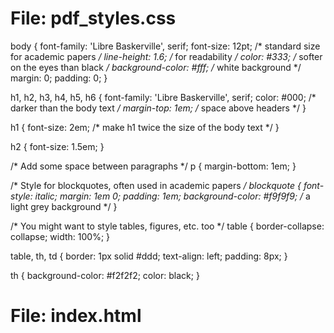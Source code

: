 

# File: pdf_styles.css

body {
    font-family: 'Libre Baskerville', serif;
    font-size: 12pt; /* standard size for academic papers */
    line-height: 1.6; /* for readability */
    color: #333; /* softer on the eyes than black */
    background-color: #fff; /* white background */
    margin: 0;
    padding: 0;
}

h1, h2, h3, h4, h5, h6 {
    font-family: 'Libre Baskerville', serif;
    color: #000; /* darker than the body text */
    margin-top: 1em; /* space above headers */
}

h1 {
    font-size: 2em; /* make h1 twice the size of the body text */
}

h2 {
    font-size: 1.5em;
}

/* Add some space between paragraphs */
p {
    margin-bottom: 1em;
}

/* Style for blockquotes, often used in academic papers */
blockquote {
    font-style: italic;
    margin: 1em 0;
    padding: 1em;
    background-color: #f9f9f9; /* a light grey background */
}

/* You might want to style tables, figures, etc. too */
table {
    border-collapse: collapse;
    width: 100%;
}

table, th, td {
    border: 1px solid #ddd;
    text-align: left;
    padding: 8px;
}

th {
    background-color: #f2f2f2;
    color: black;
}

# File: index.html

<!DOCTYPE html>
<html lang="en">

<head>
    <title>GPT Researcher</title>
    <meta name="description" content="A research assistant powered by GPT-4">
    <meta name="viewport" content="width=device-width, initial-scale=1">
    <link rel="icon" href="./static/favicon.ico">
    <link rel="preconnect" href="https://fonts.googleapis.com">
    <link rel="preconnect" href="https://fonts.gstatic.com" crossorigin>
    <link href="https://fonts.googleapis.com/css2?family=Montserrat:wght@400;700&display=swap" rel="stylesheet">
    <link href="https://stackpath.bootstrapcdn.com/bootstrap/4.5.2/css/bootstrap.min.css" rel="stylesheet">
    <link rel="stylesheet" href="/site/styles.css"/>
    <style>
        .avatar {
            width: 60px;
            height: 60px;
            border-radius: 50%;
        }

        .agent-name {
            text-align: center;
        }

        .agent-item {
            display: flex;
            flex-direction: column;
            align-items: center;
        }

        .agent-choices {
            display: none;
        }

        .btn-show {
            display: none;
        }
    </style>
</head>

<body>

<section class="landing">
    <div class="max-w-5xl mx-auto text-center">
        <h1 class="text-4xl font-extrabold mx-auto lg:text-7xl">
            Say Goodbye to <br>
            <span
                    style="background-image:linear-gradient(to right, #9867F0, #ED4E50); -webkit-background-clip: text; -webkit-text-fill-color: transparent;">Hours
                    of Research</span>
        </h1>
        <p class="max-w-5xl mx-auto text-gray-600 mt-8" style="font-size:20px">
            Say Hello to GPT Researcher, your AI mate for rapid insights and comprehensive research. GPT Researcher
            takes care of everything from accurate source gathering to organization of research results - all in one
            platform designed to make your research process a breeze.
        </p>
        <a href="#form" class="btn btn-primary">Get Started</a>
    </div>
</section>

<main class="container" id="form">
    <div class="agent-item"><img src="/static/defaultAgentAvatar.JPG" class="avatar"
                                                alt="Auto Agent"></div>
    <form method="POST" class="mt-3" onsubmit="GPTResearcher.startResearch(); return false;">
        <div class="form-group">
            <label for="task" class="agent-question">What would you like me to research next?</label>
            <input type="text" id="task" name="task" class="form-control" required>
            <input type="radio" name="agent" id="autoAgent" value="Auto Agent" checked hidden>
        </div>
        <div class="form-group">
            <div class="row">


            </div>
            <button type="button" id="btnShowAuto" class="btn btn-secondary mt-3 btn-show">Auto Agent</button>
        </div>
        <div class="form-group">
            <label for="report_type" class="agent-question">What type of report would you like me to generate?</label>
            <select name="report_type" class="form-control" required>
                <option value="research_report">Summary - Short and fast (~2 min)</option>
                <option value="detailed_report">Detailed - In depth and longer (~5 min)</option>
                <option value="resource_report">Resource Report</option>
            </select>
        </div>
        <div class="form-group">
</div>
        <input type="submit" value="Research" class="btn btn-primary button-padding">
    </form>

    <div class="margin-div">
        <h2>Agent Output</h2>
        <p class="mt-2 text-left" style="font-size: 0.8rem;">An agent tailored specifically to your task
                        will be generated to provide the most precise and relevant research results.</p>
        <div id="output"></div>
    </div>
    <div class="margin-div">
        <h2>Research Report</h2>
        <div id="reportContainer"></div>
        <div id="reportActions">
            <div class="alert alert-info" role="alert" id="status"></div>
            <a id="copyToClipboard" onclick="GPTResearcher.copyToClipboard()" class="btn btn-secondary mt-3" style="margin-right: 10px;">Copy to clipboard</a>
            <a id="downloadLink" href="#" class="btn btn-secondary mt-3" style="margin-right: 10px;" target="_blank">Download as PDF</a>
            <a id="downloadLinkWord" href="#" class="btn btn-secondary mt-3" target="_blank">Download as Docx</a>
        </div>
    </div>
</main>

<footer>
    <p>GPT Researcher &copy; 2024 | <a target="_blank" href="https://github.com/assafelovic/gpt-researcher">GitHub
        Page</a></p>
</footer>

<script src="https://cdnjs.cloudflare.com/ajax/libs/showdown/1.9.1/showdown.min.js"></script>
<script src="/site/scripts.js"></script>
<script>
    // const btnChoose = document.getElementById('btnChoose');
    const btnShowAuto = document.getElementById('btnShowAuto');
    const autoAgentDiv = document.getElementById('autoAgentDiv');
    const agentChoices = document.getElementsByClassName('agent-choices');

    /**
    btnChoose.addEventListener('click', function () {
        btnShowAuto.style.display = 'inline-block';
        btnChoose.style.display = 'none';
        autoAgentDiv.style.display = 'none';
        agentChoices[0].style.display = 'flex';
    });
    **/

    btnShowAuto.addEventListener('click', function () {
        btnShowAuto.style.display = 'none';
        btnChoose.style.display = 'inline-block';
        autoAgentDiv.style.display = 'flex';
        agentChoices[0].style.display = 'none';
    });
</script>
</body>

</html>


# File: styles.css

@keyframes gradientBG {
    0% {background-position: 0% 50%;}
    50% {background-position: 100% 50%;}
    100% {background-position: 0% 50%;}
}

body {
    font-family: 'Montserrat', sans-serif;
    color: #fff;
    line-height: 1.6;
    background-size: 200% 200%;
    background-image: linear-gradient(45deg, #151A2D, #2D284D, #151A2D);
    animation: gradientBG 10s ease infinite;
}

.landing {
    display: flex;
    justify-content: center;
    align-items: center;
    height: 100vh;
    text-align: center;
}

.landing h1 {
    font-size: 3.5rem;
    font-weight: 700;
    margin-bottom: 2rem;
}

.landing p {
    font-size: 1.5rem;
    font-weight: 400;
    max-width: 500px;
    margin: auto;
    margin-bottom: 2rem;
}

.container {
    max-width: 900px;
    margin: auto;
    padding: 20px;
    background-color: rgba(255, 255, 255, 0.1);
    border-radius: 12px;
    box-shadow: 0px 10px 25px rgba(0, 0, 0, 0.1);
    transition: all .3s ease-in-out;
    margin-bottom: 180px;
}

.container:hover {
    transform: scale(1.01);
    box-shadow: 0px 15px 30px rgba(0, 0, 0, 0.2);
}

input, select, #output, #reportContainer {
    background-color: rgba(255,255,255,0.1);
    border: none;
    color: #fff;
    transition: all .3s ease-in-out;
}

input:hover, input:focus, select:hover, select:focus {
    background-color: #dfe4ea;
    border: 1px solid rgba(255, 255, 255, 0.5);
    box-shadow: 0px 4px 8px rgba(0, 0, 0, 0.1);
    transition: all 0.3s ease-in-out;
}

.btn-primary {
    background: linear-gradient(to right, #0062cc, #007bff);
    border: none;
    transition: all .3s ease-in-out;
}

.btn-secondary {
    background: linear-gradient(to right, #6c757d, #6c757d);
    border: none;
    transition: all .3s ease-in-out;
}

.btn:hover {
    opacity: 0.8;
    transform: scale(1.1);
    box-shadow: 0px 10px 20px rgba(0, 0, 0, 0.3);
}

.agent_question {
    font-size: 1.2rem;
    font-weight: 500;
    margin-bottom: 0.5rem;
}

footer {
    position: fixed;
    left: 0;
    bottom: 0;
    width: 100%;
    background: linear-gradient(to right, #151A2D, #111827);
    color: white;
    text-align: center;
    padding: 10px 0;
}

.margin-div {
    margin-top: 20px;
    margin-bottom: 20px;
    padding: 10px;
}

.agent_response {
    background-color: #747d8c;
    margin: 10px;
    padding: 10px;
    border-radius: 12px;
}

#output {
    height: 300px;
    font-family: 'Times New Roman', Times, , "Courier New", serif;
    overflow: auto;
    padding: 10px;
    margin-bottom: 10px;
    margin-top: 10px;
}

#reportContainer {
    background-color: rgba(255,255,255,0.1);
    border: none;
    color: #fff;
    transition: all .3s ease-in-out;
    padding: 10px;
    border-radius: 12px;
}


# File: scripts.js

const GPTResearcher = (() => {
    const init = () => {
      // Not sure, but I think it would be better to add event handlers here instead of in the HTML
      //document.getElementById("startResearch").addEventListener("click", startResearch);
      document.getElementById("copyToClipboard").addEventListener("click", copyToClipboard);

      updateState("initial");
    }

    const startResearch = () => {
      document.getElementById("output").innerHTML = "";
      document.getElementById("reportContainer").innerHTML = "";
      updateState("in_progress")
  
      addAgentResponse({ output: "🤔 Thinking about research questions for the task..." });
  
      listenToSockEvents();
    };
  
    const listenToSockEvents = () => {
      const { protocol, host, pathname } = window.location;
      const ws_uri = `${protocol === 'https:' ? 'wss:' : 'ws:'}//${host}${pathname}ws`;
      const converter = new showdown.Converter();
      const socket = new WebSocket(ws_uri);
  
      socket.onmessage = (event) => {
        const data = JSON.parse(event.data);
        if (data.type === 'logs') {
          addAgentResponse(data);
        } else if (data.type === 'report') {
          writeReport(data, converter);
        } else if (data.type === 'path') {
          updateState("finished")
          updateDownloadLink(data);
        }
      };
  
      socket.onopen = (event) => {
        const task = document.querySelector('input[name="task"]').value;
        const report_type = document.querySelector('select[name="report_type"]').value;
        const agent = document.querySelector('input[name="agent"]:checked').value;
  
        const requestData = {
          task: task,
          report_type: report_type,
          agent: agent,
        };
  
        socket.send(`start ${JSON.stringify(requestData)}`);
      };
    };
  
    const addAgentResponse = (data) => {
      const output = document.getElementById("output");
      output.innerHTML += '<div class="agent_response">' + data.output + '</div>';
      output.scrollTop = output.scrollHeight;
      output.style.display = "block";
      updateScroll();
    };
  
    const writeReport = (data, converter) => {
      const reportContainer = document.getElementById("reportContainer");
      const markdownOutput = converter.makeHtml(data.output);
      reportContainer.innerHTML += markdownOutput;
      updateScroll();
    };
  
    const updateDownloadLink = (data) => {
      const pdf_path = data.output.pdf;
      const docx_path = data.output.docx;
      document.getElementById("downloadLink").setAttribute("href", pdf_path);
      document.getElementById("downloadLinkWord").setAttribute("href", docx_path);
    };
  
    const updateScroll = () => {
      window.scrollTo(0, document.body.scrollHeight);
    };
  
    const copyToClipboard = () => {
      const textarea = document.createElement('textarea');
      textarea.id = 'temp_element';
      textarea.style.height = 0;
      document.body.appendChild(textarea);
      textarea.value = document.getElementById('reportContainer').innerText;
      const selector = document.querySelector('#temp_element');
      selector.select();
      document.execCommand('copy');
      document.body.removeChild(textarea);
    };

    const updateState = (state) => {
      var status = "";
      switch (state) {
        case "in_progress":
          status = "Research in progress..."
          setReportActionsStatus("disabled");
          break;
        case "finished":
          status = "Research finished!"
          setReportActionsStatus("enabled");
          break;
        case "error":
          status = "Research failed!"
          setReportActionsStatus("disabled");
          break;
        case "initial":
          status = ""
          setReportActionsStatus("hidden");
          break;
        default:
          setReportActionsStatus("disabled");
      }
      document.getElementById("status").innerHTML = status;
      if (document.getElementById("status").innerHTML == "") {
        document.getElementById("status").style.display = "none";
      } else {
        document.getElementById("status").style.display = "block";
      }
    }

    /**
     * Shows or hides the download and copy buttons
     * @param {str} status Kind of hacky. Takes "enabled", "disabled", or "hidden". "Hidden is same as disabled but also hides the div"
     */
    const setReportActionsStatus = (status) => {
      const reportActions = document.getElementById("reportActions");
      // Disable everything in reportActions until research is finished

      if (status == "enabled") {
        reportActions.querySelectorAll("a").forEach((link) => {
          link.classList.remove("disabled");
          link.removeAttribute('onclick');
          reportActions.style.display = "block";
        });
      } else {
        reportActions.querySelectorAll("a").forEach((link) => {
          link.classList.add("disabled");
          link.setAttribute('onclick', "return false;");
        });
        if (status == "hidden") {
          reportActions.style.display = "none";
        }
      }
    }

    document.addEventListener("DOMContentLoaded", init);
    return {
      startResearch,
      copyToClipboard,
    };
  })();